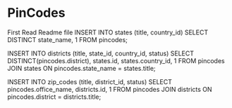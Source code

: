 # PinCodes
 First Read Readme file 
INSERT INTO states (title, country_id)
SELECT DISTINCT state_name, 1
FROM pincodes;

INSERT INTO districts (title, state_id, country_id, status)
SELECT DISTINCT(pincodes.district), states.id, states.country_id, 1
FROM pincodes
JOIN states ON pincodes.state_name = states.title;

INSERT INTO zip_codes (title, district_id, status)
SELECT pincodes.office_name, districts.id, 1
FROM pincodes
JOIN districts ON pincodes.district = districts.title;
